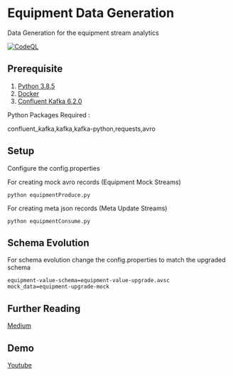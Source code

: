 # Equipment Data Generation
Data Generation for the equipment stream analytics

[![CodeQL](https://github.com/appuv/KafkaDataGen/actions/workflows/github-code-scanning/codeql/badge.svg)](https://github.com/appuv/KafkaDataGen/actions/workflows/github-code-scanning/codeql)

## Prerequisite
1. [Python 3.8.5](https://www.python.org/downloads/release/python-385/)
2. [Docker](https://www.docker.com/)   
3. [Confluent Kafka 6.2.0](https://docs.confluent.io/platform/current/quickstart/ce-docker-quickstart.html)

Python Packages Required :

   confluent_kafka,kafka,kafka-python,requests,avro

## Setup
Configure the config.properties

For creating mock avro records (Equipment Mock Streams)
```
python equipmentProduce.py
```
For creating meta json records (Meta Update Streams)
```
python equipmentConsume.py
```

## Schema Evolution
For schema evolution change the config.properties to match the upgraded schema
```
equipment-value-schema=equipment-value-upgrade.avsc
mock_data=equipment-upgrade-mock
```

## Further Reading
[Medium](https://medium.com/@masterappu/realtime-temperature-analytics-using-kafka-b1db9d91b870)

## Demo
[Youtube](https://youtu.be/Cj3BeA4bV1c)
